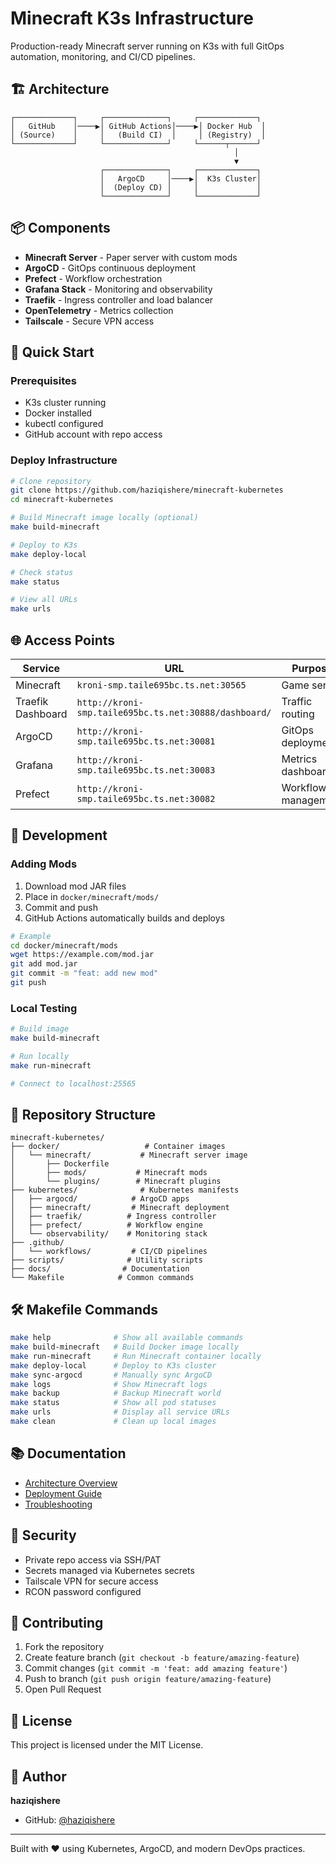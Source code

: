 # Minecraft K3s Infrastructure

Production-ready Minecraft server running on K3s with full GitOps automation, monitoring, and CI/CD pipelines.

## 🏗️ Architecture
```
┌─────────────┐     ┌──────────────┐     ┌─────────────┐
│   GitHub    │────▶│ GitHub Actions│────▶│ Docker Hub  │
│ (Source)    │     │   (Build CI)  │     │ (Registry)  │
└─────────────┘     └──────────────┘     └──────┬──────┘
                                                  │
                                                  ▼
                    ┌──────────────┐     ┌─────────────┐
                    │   ArgoCD     │────▶│  K3s Cluster│
                    │  (Deploy CD) │     │             │
                    └──────────────┘     └─────────────┘
```

## 📦 Components

- **Minecraft Server** - Paper server with custom mods
- **ArgoCD** - GitOps continuous deployment
- **Prefect** - Workflow orchestration
- **Grafana Stack** - Monitoring and observability
- **Traefik** - Ingress controller and load balancer
- **OpenTelemetry** - Metrics collection
- **Tailscale** - Secure VPN access

## 🚀 Quick Start

### Prerequisites
- K3s cluster running
- Docker installed
- kubectl configured
- GitHub account with repo access

### Deploy Infrastructure
```bash
# Clone repository
git clone https://github.com/haziqishere/minecraft-kubernetes
cd minecraft-kubernetes

# Build Minecraft image locally (optional)
make build-minecraft

# Deploy to K3s
make deploy-local

# Check status
make status

# View all URLs
make urls
```

## 🌐 Access Points

| Service | URL | Purpose |
|---------|-----|---------|
| Minecraft | `kroni-smp.taile695bc.ts.net:30565` | Game server |
| Traefik Dashboard | `http://kroni-smp.taile695bc.ts.net:30888/dashboard/` | Traffic routing |
| ArgoCD | `http://kroni-smp.taile695bc.ts.net:30081` | GitOps deployments |
| Grafana | `http://kroni-smp.taile695bc.ts.net:30083` | Metrics dashboards |
| Prefect | `http://kroni-smp.taile695bc.ts.net:30082` | Workflow management |

## 🔧 Development

### Adding Mods

1. Download mod JAR files
2. Place in `docker/minecraft/mods/`
3. Commit and push
4. GitHub Actions automatically builds and deploys
```bash
# Example
cd docker/minecraft/mods
wget https://example.com/mod.jar
git add mod.jar
git commit -m "feat: add new mod"
git push
```

### Local Testing
```bash
# Build image
make build-minecraft

# Run locally
make run-minecraft

# Connect to localhost:25565
```

## 📁 Repository Structure
```
minecraft-kubernetes/
├── docker/                   # Container images
│   └── minecraft/           # Minecraft server image
│       ├── Dockerfile
│       ├── mods/           # Minecraft mods
│       └── plugins/        # Minecraft plugins
├── kubernetes/              # Kubernetes manifests
│   ├── argocd/            # ArgoCD apps
│   ├── minecraft/         # Minecraft deployment
│   ├── traefik/          # Ingress controller
│   ├── prefect/          # Workflow engine
│   └── observability/    # Monitoring stack
├── .github/
│   └── workflows/         # CI/CD pipelines
├── scripts/              # Utility scripts
├── docs/                # Documentation
└── Makefile            # Common commands
```

## 🛠️ Makefile Commands
```bash
make help              # Show all available commands
make build-minecraft   # Build Docker image locally
make run-minecraft     # Run Minecraft container locally
make deploy-local      # Deploy to K3s cluster
make sync-argocd       # Manually sync ArgoCD
make logs              # Show Minecraft logs
make backup            # Backup Minecraft world
make status            # Show all pod statuses
make urls              # Display all service URLs
make clean             # Clean up local images
```

## 📚 Documentation

- [Architecture Overview](docs/architecture.md)
- [Deployment Guide](docs/deployment.md)
- [Troubleshooting](docs/troubleshooting.md)

## 🔐 Security

- Private repo access via SSH/PAT
- Secrets managed via Kubernetes secrets
- Tailscale VPN for secure access
- RCON password configured

## 🤝 Contributing

1. Fork the repository
2. Create feature branch (`git checkout -b feature/amazing-feature`)
3. Commit changes (`git commit -m 'feat: add amazing feature'`)
4. Push to branch (`git push origin feature/amazing-feature`)
5. Open Pull Request

## 📝 License

This project is licensed under the MIT License.

## 👤 Author

**haziqishere**

- GitHub: [@haziqishere](https://github.com/haziqishere)

---

Built with ❤️ using Kubernetes, ArgoCD, and modern DevOps practices.